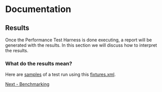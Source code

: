 # Documentation

## Results

Once the Performance Test Harness is done executing, a report will be generated with the results. In this section we will discuss how to interpret the results. 

### What do the results mean?

Here are [samples](benchmarks/10.4.0/reports) of a test run using this [fixtures.xml](benchmarks/10.4.0/fixtures/fixtures_tcp.xml). 

[Next - Benchmarking](5_benchmarking.md)
